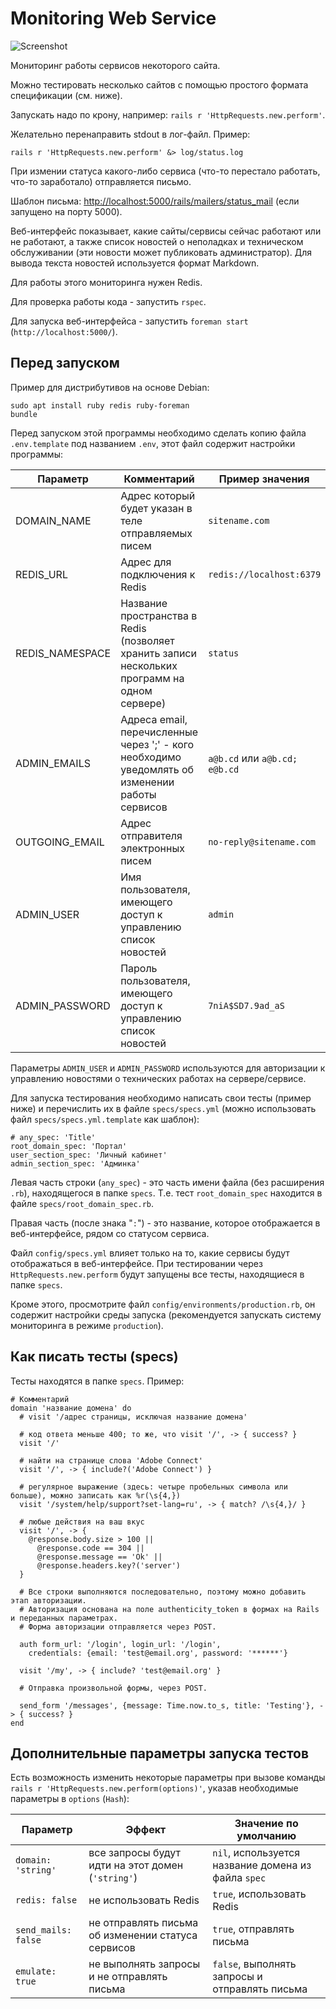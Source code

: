 # Monitoring Web Service

![Screenshot](https://user-images.githubusercontent.com/3381390/55513446-57be6e80-566e-11e9-9a06-10d2d211ac95.png)

Мониторинг работы сервисов некоторого сайта.

Можно тестировать несколько сайтов с помощью простого формата спецификации (см. ниже).

Запускать надо по крону, например: `rails r 'HttpRequests.new.perform'`.

Желательно перенаправить stdout в лог-файл. Пример:

    rails r 'HttpRequests.new.perform' &> log/status.log

При измении статуса какого-либо сервиса (что-то перестало работать, что-то заработало) отправляется письмо.

Шаблон письма: <http://localhost:5000/rails/mailers/status_mail> (если запущено на порту 5000).

Веб-интерфейс показывает, какие сайты/сервисы сейчас работают или не работают, а также список новостей о неполадках и техническом обслуживании (эти новости может публиковать администратор). Для вывода текста новостей используется формат Markdown.

Для работы этого мониторинга нужен Redis.

Для проверка работы кода - запустить `rspec`.

Для запуска веб-интерфейса - запустить `foreman start` (`http://localhost:5000/`).

## Перед запуском

Пример для дистрибутивов на основе Debian:

```
sudo apt install ruby redis ruby-foreman
bundle
```

Перед запуском этой программы необходимо сделать копию файла `.env.template` под названием `.env`, этот файл содержит настройки программы:

| Параметр | Комментарий | Пример значения |
|----------|-------------|-----------------|
| DOMAIN_NAME | Адрес который будет указан в теле отправляемых писем | `sitename.com` |
| REDIS_URL | Адрес для подключения к Redis | `redis://localhost:6379` |
| REDIS_NAMESPACE | Название пространства в Redis (позволяет хранить записи нескольких программ на одном сервере) | `status` |
| ADMIN_EMAILS | Адреса email, перечисленные через ';' - кого необходимо уведомлять об изменении работы сервисов | `a@b.cd` или `a@b.cd; e@b.cd` |
| OUTGOING_EMAIL | Адрес отправителя электронных писем | `no-reply@sitename.com` |
| ADMIN_USER | Имя пользователя, имеющего доступ к управлению список новостей | `admin` |
| ADMIN_PASSWORD | Пароль пользователя, имеющего доступ к управлению список новостей | `7niA$SD7.9ad_aS` |

Параметры `ADMIN_USER` и `ADMIN_PASSWORD` используются для авторизации к управлению новостями о технических работах на сервере/сервисе.

Для запуска тестирования необходимо написать свои тесты (пример ниже) и перечислить их в файле `specs/specs.yml` (можно использовать файл `specs/specs.yml.template` как шаблон):

    # any_spec: 'Title'
    root_domain_spec: 'Портал'
    user_section_spec: 'Личный кабинет'
    admin_section_spec: 'Админка'

Левая часть строки (`any_spec`) - это часть имени файла (без расширения `.rb`), находящегося в папке `specs`. Т.е. тест `root_domain_spec` находится в файле `specs/root_domain_spec.rb`.

Правая часть (после знака "`:`") - это название, которое отображается в веб-интерфейсе, рядом со статусом сервиса.

Файл `config/specs.yml` влияет только на то, какие сервисы будут отображаться в веб-интерфейсе.
При тестировании через `HttpRequests.new.perform` будут запущены все тесты, находящиеся в папке `specs`.

Кроме этого, просмотрите файл `config/environments/production.rb`, он содержит настройки среды запуска (рекомендуется запускать систему мониторинга в режиме `production`).

## Как писать тесты (specs)

Тесты находятся в папке `specs`. Пример:

    # Комментарий
    domain 'название домена' do
      # visit '/адрес страницы, исключая название домена'

      # код ответа меньше 400; то же, что visit '/', -> { success? }
      visit '/'
      
      # найти на странице слова 'Adobe Connect'
      visit '/', -> { include?('Adobe Connect') }
      
      # регулярное выражение (здесь: четыре пробельных символа или больше), можно записать как %r(\s{4,})
      visit '/system/help/support?set-lang=ru', -> { match? /\s{4,}/ }
      
      # любые действия на ваш вкус
      visit '/', -> {
        @response.body.size > 100 ||
          @response.code == 304 ||
          @response.message == 'Ok' ||
          @response.headers.key?('server')
      }
      
      # Все строки выполняются последовательно, поэтому можно добавить этап авторизации.
      # Авторизация основана на поле authenticity_token в формах на Rails и переданных параметрах.
      # Форма авторизации отправляется через POST.
      
      auth form_url: '/login', login_url: '/login',
        credentials: {email: 'test@email.org', password: '******'}
      
      visit '/my', -> { include? 'test@email.org' }
      
      # Отправка произвольной формы, через POST.
      
      send_form '/messages', {message: Time.now.to_s, title: 'Testing'}, -> { success? }
    end

## Дополнительные параметры запуска тестов

Есть возможность изменить некоторые параметры при вызове команды `rails r 'HttpRequests.new.perform(options)'`, указав необходимые параметры в `options` (`Hash`):

| Параметр | Эффект | Значение по умолчанию |
|---------|--------|---------|
| `domain: 'string'` | все запросы будут идти на этот домен (`'string'`) | `nil`, используется название домена из файла `spec` |
| `redis: false` | не использовать Redis | `true`, использовать Redis |
| `send_mails: false` | не отправлять письма об изменении статуса сервисов | `true`, отправлять письма |
| `emulate: true` | не выполнять запросы и не отправлять письма | `false`, выполнять запросы и отправлять письма |
